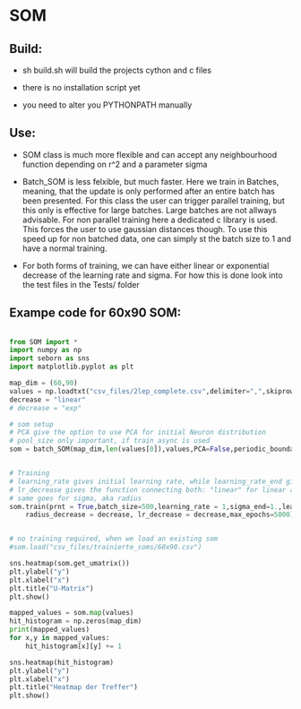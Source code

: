 # SOM

## Build:
- sh build.sh will build the projects cython and c files<br/>

- there is no installation script yet<br/>

- you need to alter you PYTHONPATH manually<br/>

## Use:
- SOM class is much more flexible and can accept any neighbourhood function depending on r^2 and a parameter sigma

- Batch_SOM is less felxible, but much faster. Here we train in Batches, meaning, that the update is only performed after an entire batch has been presented. For this class the user can trigger parallel training, but this only is effective for large batches. Large batches are not allways advisable.
For non parallel training here a dedicated c library is used. This forces the user to use gaussian distances though. To use this speed up for non batched data, one can simply st the batch size to 1 and have a normal training.

- For both forms of training, we can have either linear or exponential decrease of the learning rate and sigma. 
For how this is done look into the test files in the Tests/ folder

## Exampe code for 60x90 SOM:

```python
	
from SOM import *
import numpy as np
import seborn as sns
import matplotlib.pyplot as plt

map_dim = (60,90)
values = np.loadtxt("csv_files/2lep_complete.csv",delimiter=",",skiprows=1)
decrease = "linear"
# decrease = "exp"

# som setup
# PCA give the option to use PCA for initial Neuron distribution
# pool_size only important, if train_async is used
som = batch_SOM(map_dim,len(values[0]),values,PCA=False,periodic_boundarys=True)


# Training 
# learning_rate gives initial learning rate, while learning_rate_end gives learning rate in last epoch
# lr_decrease gives the function connecting both: "linear" for linear and "exp" for exponential
# same goes for sigma, aka radius
som.train(prnt = True,batch_size=500,learning_rate = 1,sigma_end=1.,learning_rate_end = 0.0001,sigma=8,
	radius_decrease = decrease, lr_decrease = decrease,max_epochs=5000)


# no training required, when we load an existing som
#som.load("csv_files/trainierte_soms/60x90.csv")

sns.heatmap(som.get_umatrix())
plt.ylabel("y")
plt.xlabel("x")
plt.title("U-Matrix")
plt.show()

mapped_values = som.map(values)
hit_histogram = np.zeros(map_dim)
print(mapped_values)
for x,y in mapped_values:
	hit_histogram[x][y] += 1

sns.heatmap(hit_histogram)
plt.ylabel("y")
plt.xlabel("x")
plt.title("Heatmap der Treffer")
plt.show()

	
```

